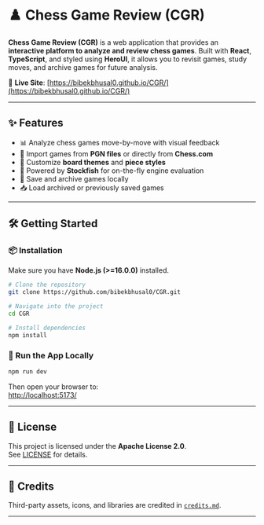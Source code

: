 # ♟️ Chess Game Review (CGR)

**Chess Game Review (CGR)** is a web application that provides an **interactive platform to analyze and review chess games**. Built with **React**, **TypeScript**, and styled using **HeroUI**, it allows you to revisit games, study moves, and archive games for future analysis.

🔗 **Live Site**: [https://bibekbhusal0.github.io/CGR/](https://bibekbhusal0.github.io/CGR/)

---

## ✨ Features

- 📊 Analyze chess games move-by-move with visual feedback
- 🧠 Import games from **PGN files** or directly from **Chess.com**
- 🎨 Customize **board themes** and **piece styles**
- 🧩 Powered by **Stockfish** for on-the-fly engine evaluation
- 💾 Save and archive games locally
- 📥 Load archived or previously saved games

---

## 🛠️ Getting Started

### 📦 Installation

Make sure you have **Node.js (>=16.0.0)** installed.

~~~bash
# Clone the repository
git clone https://github.com/bibekbhusal0/CGR.git

# Navigate into the project
cd CGR

# Install dependencies
npm install
~~~

### 🚴 Run the App Locally

~~~bash
npm run dev
~~~

Then open your browser to:  
[http://localhost:5173/](http://localhost:5173/)

---

## 📝 License

This project is licensed under the **Apache License 2.0**.  
See [LICENSE](./LICENSE) for details.

---

## 🙏 Credits

Third-party assets, icons, and libraries are credited in [`credits.md`](./credits.md).

---

